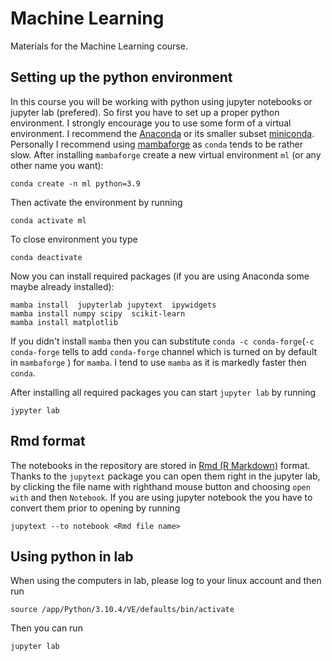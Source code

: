 # Machine Learning 

Materials for the Machine Learning course. 


## Setting up the python environment

In this course you will be working with python using jupyter notebooks or jupyter lab (prefered). So first you have to set up a proper python environment. I strongly encourage you to use some form of a virtual environment. I recommend the [Anaconda](https://docs.anaconda.com/anaconda/install/index.html) or its smaller subset [miniconda](https://docs.conda.io/en/latest/miniconda.html). Personally I recommend using 
[mambaforge](https://github.com/conda-forge/miniforge#mambaforge) as `conda` tends to be rather slow. 
After installing `mambaforge` create a new virtual environment `ml` (or any other name you want):

```
conda create -n ml python=3.9
```
Then activate the environment  by running
```
conda activate ml
```
To close environment you type 
```
conda deactivate
```

Now you can install required packages (if you are using Anaconda some maybe already installed):

```
mamba install  jupyterlab jupytext  ipywidgets
mamba install numpy scipy  scikit-learn
mamba install matplotlib
```
If you didn't install `mamba` then you can substitute `conda -c conda-forge`(`-c conda-forge` tells to add `conda-forge` channel which is turned on by default in `mambaforge` ) for `mamba`. I tend to use `mamba` as it is markedly faster then `conda`.  

After installing all required packages you can start `jupyter lab` by running 
```
jypyter lab
```

## Rmd format

The notebooks in the repository are stored in [Rmd (R Markdown)](https://rmarkdown.rstudio.com/articles_intro.html) format. Thanks to the `jupytext` package you can open them right in the jupyter lab, by clicking the file name with righthand mouse button and choosing `open with` and then `Notebook`. If you are using jupyter notebook the you have to convert them prior to opening by running   
```shell
jupytext --to notebook <Rmd file name>
```

## Using python in lab

When using the computers in lab, please log to your linux account and then run
```
source /app/Python/3.10.4/VE/defaults/bin/activate
```
Then you can run 
```
jupyter lab
```








